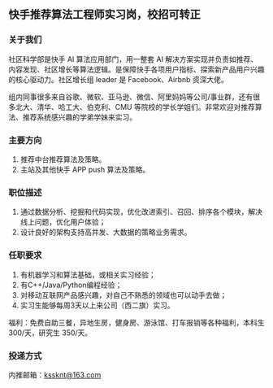 ## 快手推荐算法工程师实习岗，校招可转正


### 关于我们

社区科学部是快手 AI 算法应用部门，用一整套 AI 解决方案实现并负责如推荐、内容发现、社区增长等算法逻辑。是保障快手各项用户指标、探索新产品用户兴趣的核心驱动力。社区增长组 leader 是 Facebook、Airbnb 资深大佬。

组内同事很多来自谷歌、微软、亚马逊、微信、阿里妈妈等公司/事业群，还有很多北大、清华、哈工大、伯克利、CMU 等院校的学长学姐们。非常欢迎对推荐算法、推荐系统感兴趣的学弟学妹来实习。

### 主要方向

1. 推荐中台推荐算法及策略。
2. 主站及其他快手 APP push 算法及策略。

### 职位描述

1. 通过数据分析、挖掘和代码实现，优化改进索引、召回、排序各个模块，解决线上问题，优化用户体验；
2. 设计良好的架构支持高并发、大数据的策略业务需求。

### 任职要求

1. 有机器学习和算法基础，或相关实习经验；
2. 有C++/Java/Python编程经验；
3. 对移动互联网产品感兴趣，对自己不熟悉的领域也可以动手去做；
4. 实习生能够每周3天以上来公司（西二旗）实习。

福利：免费自助三餐，异地生房，健身房、游泳馆、打车报销等各种福利，本科生 300/天，研究生 350/天。

### 投递方式

内推邮箱：kssknt@163.com